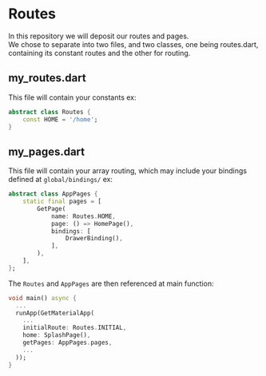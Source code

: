 # Routes

In this repository we will deposit our routes and pages.  
We chose to separate into two files, and two classes, one being routes.dart, containing its constant routes and the other for routing.  

## my_routes.dart
This file will contain your constants ex:  

```dart
abstract class Routes { 
    const HOME = '/home'; 
}  
```

## my_pages.dart
This file will contain your array routing, which may include your bindings defined at `global/bindings/` ex:

```dart
abstract class AppPages { 
    static final pages = [
        GetPage(
            name: Routes.HOME,
            page: () => HomePage(),
            bindings: [
                DrawerBinding(),
            ],
        ),
    ],
};  
```

The `Routes` and `AppPages` are then referenced at main function:
```dart
void main() async {
  ...
  runApp(GetMaterialApp(
    ...
    initialRoute: Routes.INITIAL,
    home: SplashPage(),
    getPages: AppPages.pages,
    ...
  ));
}
```
